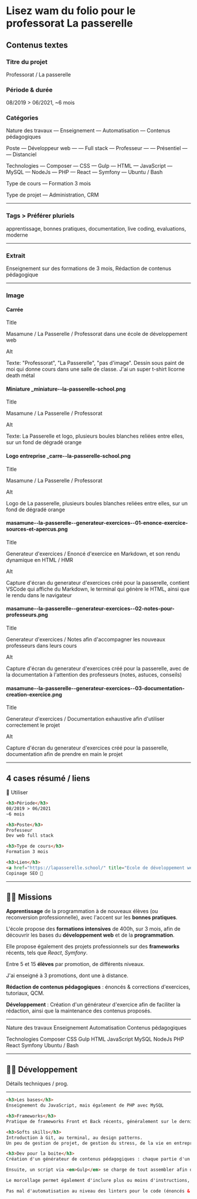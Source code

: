 # Lisez wam du folio pour le professorat La passerelle

## Contenus textes

### Titre du projet

Professorat / La passerelle

### Période & durée

08/2019 > 06/2021, ~6 mois

### Catégories

Nature des travaux
— Enseignement
— Automatisation
— Contenus pédagogiques

Poste
— Développeur web
— — Full stack
— Professeur
— — Présentiel
— — Distanciel

Technologies
— Composer
— CSS
— Gulp
— HTML
— JavaScript
— MySQL
— NodeJs
— PHP
— React
— Symfony
— Ubuntu / Bash

Type de cours
— Formation 3 mois

Type de projet
— Administration, CRM

---

### Tags > Préférer pluriels

apprentissage, bonnes pratiques, documentation, live coding, evaluations, moderne

---

### Extrait

Enseignement sur des formations de 3 mois, Rédaction de contenus pédagogique

---

### Image

#### Carrée

Title

Masamune / La Passerelle / Professorat dans une école de développement web

Alt

Texte: "Professorat", "La Passerelle", "pas d'image". Dessin sous paint de moi qui donne cours dans une salle de classe. J'ai un super t-shirt licorne death métal

#### Miniature _miniature--la-passerelle-school.png

Title

Masamune / La Passerelle / Professorat

Alt

Texte: La Passerelle et logo, plusieurs boules blanches reliées entre elles, sur un fond de dégradé orange

#### Logo entreprise _carre--la-passerelle-school.png

Title

Masamune / La Passerelle / Professorat

Alt

Logo de La passerelle, plusieurs boules blanches reliées entre elles, sur un fond de dégradé orange

#### masamune--la-passerelle--generateur-exercices--01-enonce-exercice-sources-et-apercus.png

Title

Generateur d'exercices / Enoncé d'exercice en Markdown, et son rendu dynamique en HTML / HMR

Alt

Capture d'écran du generateur d'exercices créé pour la passerelle, contient VSCode qui affiche du Markdown, le terminal qui génère le HTML, ainsi que le rendu dans le navigateur

#### masamune--la-passerelle--generateur-exercices--02-notes-pour-professeurs.png

Title

Generateur d'exercices / Notes afin d'accompagner les nouveaux professeurs dans leurs cours

Alt

Capture d'écran du generateur d'exercices créé pour la passerelle, avec de la documentation à l'attention des professeurs (notes, astuces, conseils)

#### masamune--la-passerelle--generateur-exercices--03-documentation-creation-exercice.png

Title

Generateur d'exercices / Documentation exhaustive afin d'utiliser correctement le projet

Alt

Capture d'écran du generateur d'exercices créé pour la passerelle, documentation afin de prendre en main le projet

---

## 4 cases résumé / liens

🚨 Utiliser

```html
<h3>Période</h3>
08/2019 > 06/2021
~6 mois

<h3>Poste</h3>
Professeur
Dev web full stack

<h3>Type de cours</h3>
Formation 3 mois

<h3>Lien</h3>
<a href="https://lapasserelle.school/" title="Ecole de développement web sur Paris, formation de 3 mois" target="_blank">Site de l'école</a>
Copinage SEO 🥰
```

---

## 👨‍🏫 Missions

**Apprentissage** de la programmation à de nouveaux élèves (ou reconversion professionnelle), avec l'accent sur les **bonnes pratiques**.

L'école propose des **formations intensives** de 400h, sur 3 mois, afin de découvrir les bases du **développement web** et de la **programmation**.

Elle propose également des projets professionnels sur des **frameworks** récents, tels que *React*, *Symfony*.

Entre 5 et 15 **élèves** par promotion, de différents niveaux.

J'ai enseigné à 3 promotions, dont une à distance.

**Rédaction de contenus pédagogiques** : énoncés & corrections d'exercices, tutoriaux, QCM.

**Développement** : Création d'un générateur d'exercice afin de faciliter la rédaction, ainsi que la maintenance des contenus proposés.

---

Nature des travaux
Enseignement
Automatisation
Contenus pédagogiques

Technologies
Composer
CSS
Gulp
HTML
JavaScript
MySQL
NodeJs
PHP
React
Symfony
Ubuntu / Bash

---

## 👨‍💻 Développement

Détails techniques / prog.

---

```html
<h3>Les bases</h3>
Enseignement du JavaScript, mais également de PHP avec MySQL

<h3>Frameworks</h3>
Pratique de frameworks Front et Back récents, généralement sur le dernier mois de la formation, dans le cadre des projets professionnels

<h3>Softs skills</h3>
Introduction à Git, au terminal, au design patterns.
Un peu de gestion de projet, de gestion du stress, de la vie en entreprise, également voir si des élèves souhaitent devenir freelance, etc.

<h3>Dev pour la boite</h3>
Création d'un générateur de contenus pédagogiques : chaque partie d'un exercice est morcellé en fichiers <em>Markdown</em>, et différentes branches <em>Git</em> permettent de gérer proprement les différentes étapes de l'exo.

Ensuite, un script via <em>Gulp</em> se charge de tout assembler afin de sortir des énoncés, des corrections "pas-à-pas" au format HTML et PDF.

Le morcellage permet également d'inclure plus ou moins d'instructions, de conseils, afin de s'adapter au niveau de l'élève.

Pas mal d'automatisation au niveau des linters pour le code (énoncés & corrections).
```

